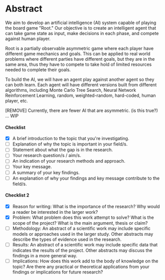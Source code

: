 # Abstract
We aim to develop an artificial intelligence (AI) system capable of playing the board game "Root." Our objective is to create an intelligent agent that can take game state as input, make decisions in each phase, and compete against human player.

Root is a partially observable asymmetric game where each player have different game mechanics and goals. This can be applied to real world problems where different parties have different goals, but they are in the same area, thus they have to compete to take hold of limited resources needed to complete their goals.

To build the AI, we will have an agent play against another agent so they can both learn. Each agent will have different versions built from different algorithms, including Monte Carlo Tree Search, Neural Network Reinforcement Learning, random, weighted-random, hard-coded, human player, etc.

[REMOVE] Currently, there are fewer AI that are asymmetric. (is this true?) ... WIP

#### Checklist
- [x] A brief introduction to the topic that you're investigating.
- [ ] Explanation of why the topic is important in your field/s.
- [ ] Statement about what the gap is in the research.
- [ ] Your research question/s / aim/s.
- [ ] An indication of your research methods and approach.
- [ ] Your key message.
- [ ] A summary of your key findings.
- [ ] An explanation of why your findings and key message contribute to the field/s.

#### Checklist 2
- [x] Reason for writing: What is the importance of the research? Why would a reader be interested in the larger work? 
- [x] Problem: What problem does this work attempt to solve? What is the scope of the project? What is the main argument, thesis or claim? 
- [ ] Methodology: An abstract of a scientific work may include specific models or approaches used in the larger study. Other abstracts may describe the types of evidence used in the research. 
- [ ] Results: An abstract of a scientific work may include specific data that indicates the results of the project. Other abstracts may discuss the findings in a more general way.
- [ ] Implications: How does this work add to the body of knowledge on the topic? Are there any practical or theoretical applications from your findings or implications for future research?